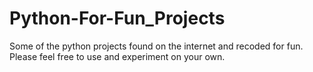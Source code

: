 # Python-For-Fun_Projects
Some of the python projects found on the internet and recoded for fun. Please feel free to use and experiment on your own.
